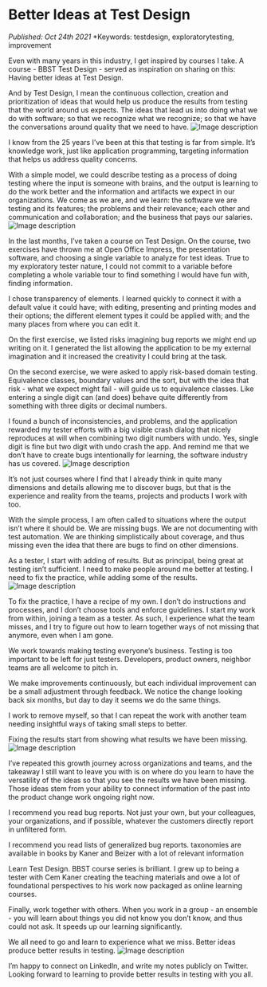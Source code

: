 # Better Ideas at Test Design

*Published: Oct 24th 2021*
*Keywords: testdesign, exploratorytesting, improvement

Even with many years in this industry, I get inspired by courses I take. A course - BBST Test Design - served as inspiration on sharing on this: Having better ideas at Test Design.

And by Test Design, I mean the continuous collection, creation and prioritization of ideas that would help us produce the results from testing that the world around us expects. The ideas that lead us into doing what we do with software; so that we recognize what we recognize; so that we have the conversations around quality that we need to have.
![Image description](https://dev-to-uploads.s3.amazonaws.com/uploads/articles/qojmp4ijsbw09ruo01kk.PNG)

I know from the 25 years I’ve been at this that testing is far from simple. It’s knowledge work, just like application programming, targeting information that helps us address quality concerns.

With a simple model, we could describe testing as a process of doing testing where the input is someone with brains, and the output is learning to do the work better and the information and artifacts we expect in our organizations. We come as we are, and we learn: the software we are testing and its features; the problems and their relevance; each other and communication and collaboration; and the business that pays our salaries.
![Image description](https://dev-to-uploads.s3.amazonaws.com/uploads/articles/35xj0jrg37ynhdwficba.PNG)

In the last months, I’ve taken a course on Test Design. On the course, two exercises have thrown me at Open Office Impress, the presentation software, and choosing a single variable to analyze for test ideas. True to my exploratory tester nature, I could not commit to a variable before completing a whole variable tour to find something I would have fun with, finding information.

I chose transparency of elements. I learned quickly to connect it with a default value it could have; with editing, presenting and printing modes and their options; the different element types it could be applied with; and the many places from where you can edit it.

On the first exercise, we listed risks imagining bug reports we might end up writing on it. I generated the list allowing the application to be my external imagination and it increased the creativity I could bring at the task.

On the second exercise, we were asked to apply risk-based domain testing. Equivalence classes, boundary values and the sort, but with the idea that risk - what we expect might fail - will guide us to equivalence classes. Like entering a single digit can (and does) behave quite differently from something with three digits or decimal numbers.

I found a bunch of inconsistencies, and problems, and the application rewarded my tester efforts with a big visible crash dialog that nicely reproduces at will when combining two digit numbers with undo. Yes, single digit is fine but two digit with undo crash the app. And remind me that we don’t have to create bugs intentionally for learning, the software industry has us covered.
![Image description](https://dev-to-uploads.s3.amazonaws.com/uploads/articles/vjs1obts1nm5fyfewnk5.PNG)

It’s not just courses where I find that I already think in quite many dimensions and details allowing me to discover bugs, but that is the experience and reality from the teams, projects and products I work with too.

With the simple process, I am often called to situations where the output isn’t where it should be. We are missing bugs. We are not documenting with test automation. We are thinking simplistically about coverage, and thus missing even the idea that there are bugs to find on other dimensions.

As a tester, I start with adding of results. But as principal, being great at testing isn’t sufficient. I need to make people around me better at testing. I need to fix the practice, while adding some of the results.
![Image description](https://dev-to-uploads.s3.amazonaws.com/uploads/articles/06cw0fd78lcjokje15u8.PNG)

To fix the practice, I have a recipe of my own. I don’t do instructions and processes, and I don’t choose tools and enforce guidelines. I start my work from within, joining a team as a tester. As such, I experience what the team misses, and I try to figure out how to learn together ways of not missing that anymore, even when I am gone.

We work towards making testing everyone’s business. Testing is too important to be left for just testers. Developers, product owners, neighbor teams are all welcome to pitch in.

We make improvements continuously, but each individual improvement can be a small adjustment through feedback. We notice the change looking back six months, but day to day it seems we do the same things.

I work to remove myself, so that I can repeat the work with another team needing insightful ways of taking small steps to better.

Fixing the results start from showing what results we have been missing.
![Image description](https://dev-to-uploads.s3.amazonaws.com/uploads/articles/kzy0qi9f4yk3ijaqd5rt.PNG)

I’ve repeated this growth journey across organizations and teams, and the takeaway I still want to leave you with is on where do you learn to have the versatility of the ideas so that you see the results we have been missing. Those ideas stem from your ability to connect information of the past into the product change work ongoing right now.

I recommend you read bug reports. Not just your own, but your colleagues, your organizations, and if possible, whatever the customers directly report in unfiltered form.

I recommend you read lists of generalized bug reports. taxonomies are available in books by Kaner and Beizer with a lot of relevant information

Learn Test Design. BBST course series is brilliant. I grew up to being a tester with Cem Kaner creating the teaching materials and owe a lot of foundational perspectives to his work now packaged as online learning courses.

Finally, work together with others. When you work in a group - an ensemble - you will learn about things you did not know you don’t know, and thus could not ask. It speeds up our learning significantly.

We all need to go and learn to experience what we miss. Better ideas produce better results in testing.
![Image description](https://dev-to-uploads.s3.amazonaws.com/uploads/articles/kzy0qi9f4yk3ijaqd5rt.PNG)

I’m happy to connect on LinkedIn, and write my notes publicly on Twitter. Looking forward to learning to provide better results in testing with you all.

